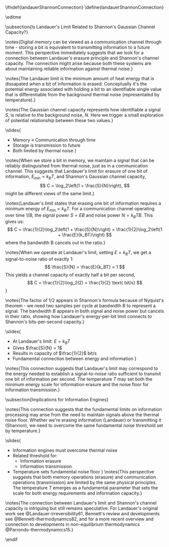 \ifndef{landauerShannonConnection}
\define{landauerShannonConnection}

\editme

\subsection{Is Landauer's Limit Related to Shannon's Gaussian Channel Capacity?}

\notes{Digital memory can be viewed as a communication channel through time - storing a bit is equivalent to transmitting information to a future moment. This perspective immediately suggests that we look for a connection between Landauer's erasure principle and Shannon's channel capacity. The connection might arise because both these systems are about maintaining reliable information against thermal noise.}

\notes{The Landauer limit is the minimum amount of heat energy that is dissapated when a bit of information is erased. Conceptually it's the potential energy associated with holding a bit to an identifiable single value that is differentiable from the background thermal noise (representated by temperature).}

\notes{The Gaussian channel capacity represents how identifiable a signal $S$, is relative to the background noise, $N$. Here we trigger a small exploration of potential relationship between these two values.}

\slides{
* Memory $\equiv$ Communication through time
* Storage is transmission to future
* Both limited by thermal noise
}

\notes{When we store a bit in memory, we maintain a signal that can be reliably distinguished from thermal noise, just as in a communication channel. This suggests that Landauer's limit for erasure of one bit of information, $E_{min} = k_BT$, and Shannon's Gaussian channel capacity,
$$
C = \log_2\left(1 + \frac{S}{N}\right),
$$ 
might be different views of the same limit.}

\notes{Landauer's limit states that erasing one bit of information requires a minimum energy of $E_{\text{min}} = k_BT$. For a communication channel operating over time $1/B$, the signal power $S = EB$ and noise power $N = k_BTB$. This gives us:
$$
C = \frac{1}{2}\log_2\left(1 + \frac{S}{N}\right) = \frac{1}{2}\log_2\left(1 + \frac{E}{k_BT}\right)
$$
where the bandwidth B cancels out in the ratio.}

\notes{When we operate at Landauer's limit, setting $E = k_BT$, we get a signal-to-noise ratio of exactly 1:
$$
\frac{S}{N} = \frac{E}{k_BT} = 1
$$
This yields a channel capacity of exactly half a bit per second,
$$
C = \frac{1}{2}\log_2(2) = \frac{1}{2} \text{ bit/s}
$$}

\notes{The factor of 1/2 appears in Shannon's formula because of Nyquist's theorem - we need two samples per cycle at bandwidth B to represent a signal. The bandwidth $B$ appears in both signal and noise power but cancels in their ratio, showing how Landauer's energy-per-bit limit connects to Shannon's bits-per-second capacity.}

\slides{
* At Landauer's limit: $E = k_BT$
* Gives $\frac{S}{N} = 1$
* Results in capacity of $\frac{1}{2}$ bit/s
* Fundamental connection between energy and information
}

\notes{This connection suggests that Landauer's limit may correspond to the energy needed to establish a signal-to-noise ratio sufficient to transmit one bit of information per second. The temperature $T$ may set both the minimum energy scale for information erasure and the noise floor for information transmission.}

\subsection{Implications for Information Engines}

\notes{This connection suggests that the fundamental limits on information processing may arise from the need to maintain signals above the thermal noise floor. Whether we're erasing information (Landauer) or transmitting it (Shannon), we need to overcome the same fundamental noise threshold set by temperature.}

\slides{
* Information engines must overcome thermal noise
* Related threshold for:
    * Information erasure
    * Information transmission
* Temperature sets fundamental noise floor
}
\notes{This perspective suggests that both memory operations (erasure) and communication operations (transmission) are limited by the same physical principles. The temperature $T$ emerges as a fundamental parameter that sets the scale for both energy requirements and information capacity.}

\notes{The connection between Landauer's limit and Shannon's channel capacity is intriguing but still remains speculative. For Landauer's original work see @Landauer-irreversibility61, Bennett's review and developments see @Bennett-thermodynamics82, and for a more recent overview and connection to developments in non-equilibrium thermodynamics @Parrondo-thermodynamics15.}

\endif 
